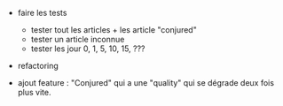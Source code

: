 - faire les tests
  - tester tout les articles + les article "conjured"
  - tester un article inconnue
  - tester les jour 0, 1, 5, 10, 15, ???


- refactoring
- ajout feature : "Conjured" qui a une "quality" qui se dégrade deux fois plus vite. 
